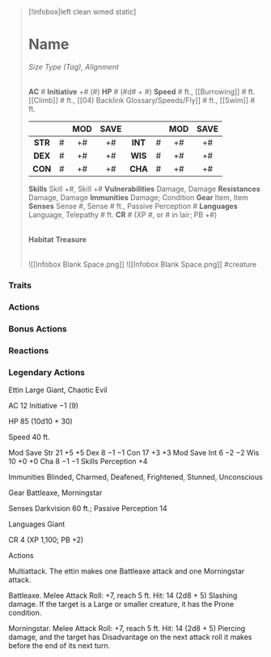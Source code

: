 > [!infobox|left clean wmed static]
> # Name
> *Size Type (Tag), Alignment*
> 
> | |
> | - |
> **AC** # **Initiative** +# (#)
> **HP** # (#d# + #)
> **Speed** # ft., [[Burrowing]] # ft. [[Climb]] # ft., [[04) Backlink Glossary/Speeds/Fly]] # ft., [[Swim]] # ft.
> 
> | | | MOD | SAVE | | | MOD | SAVE |
> | :-: | :-: | :-: | :-: | :-: | :-: | :-: | :-: |
> | **STR** | # | +# | +# | **INT** | # | +# | +# | 
> | **DEX** | # | +# | +# | **WIS** | # | +# | +# |
> | **CON** | # | +# | +# | **CHA** | # | +# | +# |
> **Skills** Skill +#, Skill +#
> **Vulnerabilities** Damage, Damage
> **Resistances** Damage, Damage
> **Immunities** Damage; Condition
> **Gear** Item, Item
> **Senses** Sense #, Sense # ft., Passive Perception #
> **Languages** Language, Telepathy # ft.
> **CR** # (XP #, or # in lair; PB +#)
>
> | |
> | - |
> **Habitat**
> **Treasure**
> 
> | |
> | - |
> ![[Infobox Blank Space.png]]
> ![[Infobox Blank Space.png]]
> #creature 


### Traits
### Actions
### Bonus Actions
### Reactions
### Legendary Actions
Ettin
Large Giant, Chaotic Evil

AC 12 Initiative −1 (9)

HP 85 (10d10 + 30)

Speed 40 ft.

Mod	Save
Str	21	+5	+5
Dex	8	−1	−1
Con	17	+3	+3
Mod	Save
Int	6	−2	−2
Wis	10	+0	+0
Cha	8	−1	−1
Skills Perception +4

Immunities Blinded, Charmed, Deafened, Frightened, Stunned, Unconscious

Gear Battleaxe, Morningstar

Senses Darkvision 60 ft.; Passive Perception 14

Languages Giant

CR 4 (XP 1,100; PB +2)

Actions

Multiattack. The ettin makes one Battleaxe attack and one Morningstar attack.

Battleaxe. Melee Attack Roll: +7, reach 5 ft. Hit: 14 (2d8 + 5) Slashing damage. If the target is a Large or smaller creature, it has the Prone condition.

Morningstar. Melee Attack Roll: +7, reach 5 ft. Hit: 14 (2d8 + 5) Piercing damage, and the target has Disadvantage on the next attack roll it makes before the end of its next turn.